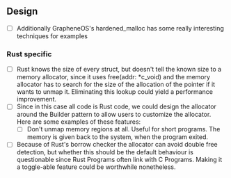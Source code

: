 
## Design
- [ ] Additionally GrapheneOS's hardened_malloc has some really interesting techniques for examples
### Rust specific
- [ ] Rust knows the size of every struct, but doesn't tell the known size to a memory allocator, since it uses free(addr: *c_void) and the memory allocator has to search for the size of the allocation of the pointer if it wants to unmap it. Eliminating this lookup could yield a performance improvement.
- [ ] Since in this case all code is Rust code, we could design the allocator around the Builder pattern to allow users to customize the allocator. Here are some examples of these features:
  - [ ] Don't unmap memory regions at all. Useful for short programs. The memory is given back to the system, when the program exited.
- [ ] Because of Rust's borrow checker the allocator can avoid double free detection, but whether this should be the default behaviour is questionable since Rust Programs often link with C Programs. Making it a toggle-able feature could be worthwhile nonetheless.
